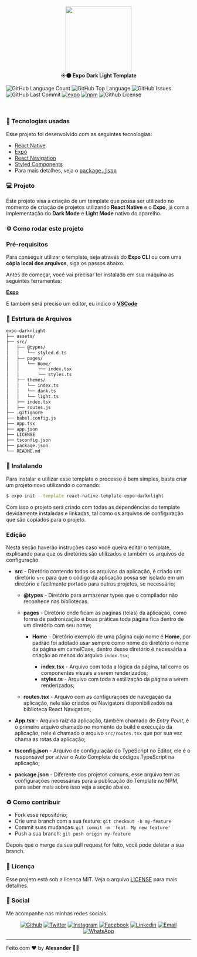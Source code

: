 <h4 align="center">
  <img src=".github/01.gif" width="180px" /></br>
 <b>☀🌑 Expo Dark Light Template</b>
</h4>
<p align="center">

  ![GitHub Language Count](https://img.shields.io/github/languages/count/ialexanderbrito/expo-darknlight?style=flat-square)
  ![GitHub Top Language](https://img.shields.io/github/languages/top/ialexanderbrito/expo-darknlight?style=flat-square)
  ![GitHub Issues](https://img.shields.io/github/issues/ialexanderbrito/expo-darknlight?style=flat-square)
  ![GitHub Last Commit](https://img.shields.io/github/last-commit/ialexanderbrito/expo-darknlight?style=flat-square)
  [![expo](https://img.shields.io/npm/v/expo.svg?label=Expo&style=flat-square)](https://www.npmjs.com/package/react-native-template-expo-darknlight)
  [![npm](https://img.shields.io/npm/v/react-native-template-expo-darknlight.svg?label=Expo%20Dark%20n%20Light&style=flat-square)](https://www.npmjs.com/package/react-native-template-expo-darknlight)
  ![Github License](https://img.shields.io/github/license/ialexanderbrito/expo-darknlight?style=flat-square)
</p>
<br>

### :rocket: Tecnologias usadas
Esse projeto foi desenvolvido com as seguintes tecnologias:
- [React Native](https://reactnative.dev/)
- [Expo](https://expo.io/)
- [React Navigation](https://reactnavigation.org/d)
- [Styled Components](https://styled-components.com/)
- Para mais detalhes, veja o <kbd>[package.json](./package.json)</kbd>

### 💻 Projeto

Este projeto visa a criação de um template que possa ser utilizado no momento de criação de projetos utilizando **React Native** e o **Expo**, já com a implementação
do **Dark Mode** e **Light Mode** nativo do aparelho.

### ⚙ Como rodar este projeto

### Pré-requisitos

Para conseguir utilizar o template, seja através do **Expo CLI** ou com uma **cópia local dos arquivos**, siga os passos abaixo.

Antes de começar, você vai precisar ter instalado em sua máquina as seguintes ferramentas:

**[Expo](https://expo.io)**

E também será preciso um editor, eu indico o **[VSCode](https://code.visualstudio.com/)**

### 📁 Estrtura de Arquivos

```bash
expo-darknlight
├── assets/
├── src/
│   ├── @types/
│   │   └── styled.d.ts
│   ├── pages/
│   │   └── Home/
│   │       └── index.tsx
│   │       └── styles.ts
│   ├── themes/
│   │   └── index.ts
│   │   └── dark.ts
│   │   └── light.ts
│   ├── index.tsx
│   ├── routes.js
├── .gitignore
├── babel.config.js
├── App.tsx
├── app.json
├── LICENSE
├── tsconfig.json
├── package.json
└── README.md
 ```

### 🧭 Instalando

Para instalar e utilizar esse template o processo é bem simples, basta criar um projeto novo utilizando o comando:

```bash
$ expo init --template react-native-template-expo-darknlight
```

Com isso o projeto será criado com todas as dependências do template devidamente instaladas e linkadas, tal como os arquivos de configuração que são copiados para o projeto.

### Edição

Nesta seção haverão instruções caso você queira editar o template, explicando para que os diretórios são utilizados e também os arquivos de configuração.

- **src** - Diretório contendo todos os arquivos da aplicação, é criado um diretório `src` para que o código da aplicação possa ser isolado em um diretório e facilmente portado para outros projetos, se necessário;


  - **@types** - Diretório para armazenar types que o compilador não reconhece nas bibliotecas.

  - **pages** - Diretório onde ficam as páginas (telas) da aplicação, como forma de padronização e boas práticas toda página fica dentro de um diretório com seu nome;

    - **Home** - Diretório exemplo de uma página cujo nome é **Home**, por padrão foi adotado usar sempre como nome do diretório o nome da página em camelCase, dentro desse diretório é necessária a criação ao menos do arquivo `index.tsx`;

      - **index.tsx** - Arquivo com toda a lógica da página, tal como os componentes visuais a serem renderizados;
      - **styles.ts** - Arquivo com toda a estilização da página a serem renderizados;

  - **routes.tsx** - Arquivo com as configurações de navegação da aplicação, nele são criados os Navigators disponibilizados na biblioteca React Navigation;

- **App.tsx** - Arquivo raiz da aplicação, também chamado de _Entry Point_, é o primeiro arquivo chamado no momento do build e execução da aplicação, nele é chamado o arquivo `src/routes.tsx` que por sua vez chama as rotas da aplicação;

- **tsconfig.json** - Arquivo de configuração do TypeScript no Editor, ele é o responsável por ativar o Auto Complete de códigos TypeScript na aplicação;

- **package.json** - Diferente dos projetos comuns, esse arquivo tem as configurações necessárias para a publicação do Template no NPM, para saber mais sobre isso veja a seção abaixo.

### :recycle: Como contribuir

- Fork esse repositório;
- Crie uma branch com a sua feature: `git checkout -b my-feature`
- Commit suas mudanças: `git commit -m 'feat: My new feature'`
- Push a sua branch: `git push origin my-feature`

Depois que o merge da sua pull request for feito, você pode deletar a sua branch.

### :memo: Licença

Esse projeto está sob a licença MIT. Veja o arquivo [LICENSE](LICENSE) para mais detalhes.

### 📱 Social

Me acompanhe nas minhas redes sociais.

<p align="center">

   <a href="https://github.com/ialexanderbrito" target="_blank" >
    <img alt="Github" src="https://img.shields.io/badge/-Github-lightgrey?style=flat-square&logo=Github&logoColor=white"></a> 
    
 <a href="https://twitter.com/ialexanderbrito" target="_blank" > 
     <img alt="Twitter" src="https://img.shields.io/badge/-Twitter-9cf?style=flat-square&logo=Twitter&logoColor=white"></a> 
  
  <a href="https://instagram.com/ialexanderbrito" target="_blank" >
    <img alt="Instagram" src="https://img.shields.io/badge/-Instagram-ff2b8e?style=flat-square&logo=Instagram&logoColor=white"></a> 
  
  <a href="https://facebook.com/ialexanderbrito" target="_blank" >
    <img alt="Facebook" src="https://img.shields.io/badge/-Facebook-blue?style=flat-square&logo=Facebook&logoColor=white"></a> 

  <a href="https://www.linkedin.com/in/ialexanderbrito/" target="_blank" >
    <img alt="Linkedin" src="https://img.shields.io/badge/-Linkedin-blue?style=flat-square&logo=Linkedin&logoColor=white"></a> 
  
  <a href="mailto:ialexanderbrito@gmail.com" target="_blank" >
    <img alt="Email" src="https://img.shields.io/badge/-Email-c14438?style=flat-square&logo=Gmail&logoColor=white"></a> 
  
  <a href="https://api.whatsapp.com/send?phone=5521979434402" target="_blank" >
    <img alt="WhatsApp" src="https://img.shields.io/badge/-WhatsApp-brightgreen?style=flat-square&logo=WhatsApp&logoColor=white"></a>
</p>

---

Feito com ❤️ by **Alexander** 🤙🏾
